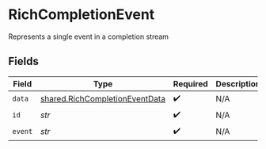 # RichCompletionEvent

Represents a single event in a completion stream


## Fields

| Field                                                                            | Type                                                                             | Required                                                                         | Description                                                                      |
| -------------------------------------------------------------------------------- | -------------------------------------------------------------------------------- | -------------------------------------------------------------------------------- | -------------------------------------------------------------------------------- |
| `data`                                                                           | [shared.RichCompletionEventData](../../models/shared/richcompletioneventdata.md) | :heavy_check_mark:                                                               | N/A                                                                              |
| `id`                                                                             | *str*                                                                            | :heavy_check_mark:                                                               | N/A                                                                              |
| `event`                                                                          | *str*                                                                            | :heavy_check_mark:                                                               | N/A                                                                              |